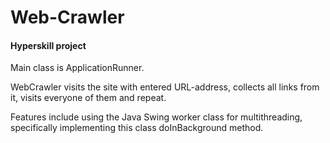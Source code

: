 # Web-Crawler

#### Hyperskill project

Main class is ApplicationRunner.

WebCrawler visits the site with entered URL-address, collects all links from it, visits everyone of them and repeat. 

Features include using the Java Swing worker class for multithreading, specifically implementing this class doInBackground method.

